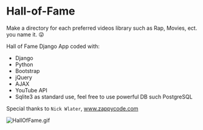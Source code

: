 # Hall-of-Fame

Make a directory for each preferred videos library such as Rap, Movies, ect. you name it. 😜 

Hall of Fame Django App coded with:

- Django
- Python
- Bootstrap
- jQuery
- AJAX
- YouTube API
- Sqlite3 as standard use, feel free to use powerful DB such PostgreSQL


Special thanks to `Nick Wlater`, www.zappycode.com



![HallOfFame.gif](https://github.com/IT-Support-L2/Hall-of-Fame/blob/master/HallOfFame.gif)
